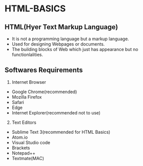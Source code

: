 # HTML-BASICS

## HTML(Hyer Text Markup Language)

* It is not a programming language but a markup language.
* Used for designing Webpages or documents.
* The building blocks of Web which just has appearance but no functionlalities.

## Softwares Requirements

1. Internet Browser

  * Google Chrome(recommended)
  * Mozilla Firefox
  * Safari
  * Edge
  * Internet Explorer(recommended not to use)

2. Text Editors

  * Sublime Text 3(recommended for HTML Basics)
  * Atom.io
  * Visual Studio code
  * Brackets
  * Notepad++
  * Textmate(MAC)
